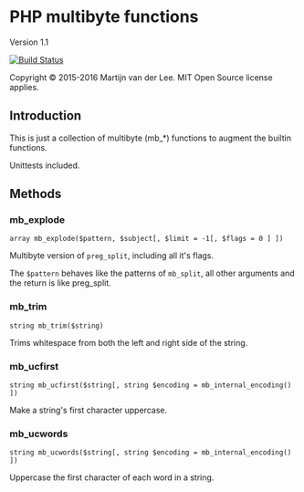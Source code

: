 PHP multibyte functions
========
Version 1.1

[![Build Status](https://travis-ci.org/vanderlee/PHP-multibyte-functions.svg)](https://travis-ci.org/vanderlee/PHP-multibyte-functions)

Copyright &copy; 2015-2016 Martijn van der Lee.
MIT Open Source license applies.

Introduction
------------
This is just a collection of multibyte (mb_*) functions to augment the builtin
functions.

Unittests included.

Methods
-------
### mb_explode
`array mb_explode($pattern, $subject[, $limit = -1[, $flags = 0 ] ])`

Multibyte version of `preg_split`, including all it's flags.

The `$pattern` behaves like the patterns of `mb_split`, all other arguments and the return is like preg_split.

### mb_trim
`string mb_trim($string)`

Trims whitespace from both the left and right side of the string.

### mb_ucfirst
`string mb_ucfirst($string[, string $encoding = mb_internal_encoding() ])`

Make a string's first character uppercase.

### mb_ucwords
`string mb_ucwords($string[, string $encoding = mb_internal_encoding() ])`

Uppercase the first character of each word in a string.

